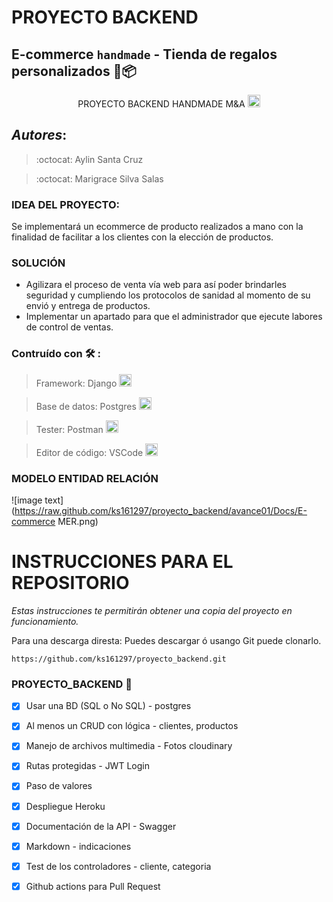 # PROYECTO BACKEND
## E-commerce ```handmade``` - Tienda de regalos personalizados :gift::package:



<p align="center" style="backgound-color:white; font-size:"45px"> PROYECTO BACKEND HANDMADE M&A 
    <img src="https://cdn-icons-png.flaticon.com/512/4243/4243409.png" style="width:20px;height:20px;"/>
</p>

## ***Autores***: 
> :octocat: Aylin Santa Cruz

> :octocat: Marigrace Silva Salas

### IDEA DEL PROYECTO:
Se implementará un ecommerce de producto realizados a mano con la finalidad de facilitar a los clientes con la elección de productos.

### SOLUCIÓN 

* Agilizara el proceso de venta vía web para así poder brindarles seguridad y cumpliendo los protocolos de sanidad al momento de su envió y entrega de productos.
* Implementar un apartado para que el administrador que ejecute labores de control de ventas.

### Contruído con :hammer_and_wrench: :

> Framework: Django <img src="https://img.icons8.com/color/48/000000/django.png" style="width:20px;height:20px;"/>

> Base de datos: Postgres <img src="https://img.icons8.com/color/50/000000/postgreesql.png" style="width:20px;height:20px;"/>

> Tester: Postman <img src="https://img.icons8.com/dusk/64/000000/postman-api.png" style="width:20px;height:20px;"/>

> Editor de código: VSCode <img src="https://img.icons8.com/fluency/48/000000/visual-studio-code-2019.png" style="width:20px;height:20px;"/>
### MODELO ENTIDAD RELACIÓN 
![image text](https://raw.github.com/ks161297/proyecto_backend/avance01/Docs/E-commerce MER.png)

> 
# INSTRUCCIONES PARA EL REPOSITORIO
_Estas instrucciones te permitirán obtener una copia del proyecto en funcionamiento._

Para una descarga diresta: 
Puedes descargar ó usango Git puede clonarlo. 

```https://github.com/ks161297/proyecto_backend.git```



### PROYECTO_BACKEND :raised_hands:

- [X] Usar una BD (SQL o No SQL) - postgres
- [X] Al menos un CRUD con lógica - clientes, productos
- [X] Manejo de archivos multimedia - Fotos cloudinary
- [X] Rutas protegidas - JWT Login
- [X] Paso de valores 
- [X] Despliegue Heroku
- [X] Documentación de la API - Swagger
- [X] Markdown - indicaciones 
- [X] Test de los controladores - cliente, categoria
- [X] Github actions para Pull Request

